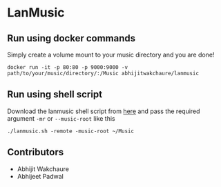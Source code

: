 # LanMusic

## Run using docker commands
Simply create a volume mount to your music directory and you are done!

```docker run -it -p 80:80 -p 9000:9000 -v path/to/your/music/directory/:/Music abhijitwakchaure/lanmusic```

## Run using shell script
Download the lanmusic shell script from [here](https://raw.githubusercontent.com/abhijitWakchaure/LanMusic/master/lanmusic.sh) and pass the required argument `-mr` or `--music-root` like this

```./lanmusic.sh -remote -music-root ~/Music```


## Contributors
* Abhijit Wakchaure
* Abhijeet Padwal
